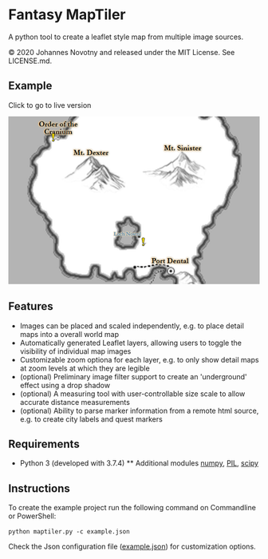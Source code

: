 
# Fantasy MapTiler

A python tool to create a leaflet style map from multiple image sources.

© 2020 Johannes Novotny and released under the MIT License. See LICENSE.md.

## Example

Click to go to live version 

[![A simple example map](demo.png "Click for a demo")](https://jonovotny.github.io/map.html)
 
## Features

* Images can be placed and scaled independently, e.g. to place detail maps into a overall world map
* Automatically generated Leaflet layers, allowing users to toggle the visibility of individual map images
* Customizable zoom optiona for each layer, e.g. to only show detail maps at zoom levels at which they are legible
* (optional) Preliminary image filter support to create an 'underground' effect using a drop shadow
* (optional) A measuring tool with user-controllable size scale to allow accurate distance measurements
* (optional) Ability to parse marker information from a remote html source, e.g. to create city labels and quest markers

## Requirements

* Python 3 (developed with 3.7.4)
** Additional modules [numpy](https://numpy.org/), [PIL](https://pillow.readthedocs.io/en/stable/), [scipy](https://www.scipy.org/)

## Instructions

To create the example project run the following command on Commandline or PowerShell:

```
python maptiler.py -c example.json
```

Check the Json configuration file ([example.json](https://github.com/jonovotny/fantasy_maptiler/blob/master/example.json)) for customization options.
